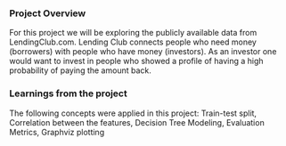 ### Project Overview

 For this project we will be exploring the publicly available data from LendingClub.com. Lending Club connects people who need money (borrowers) with people who have money (investors). As an investor one would want to invest in people who showed a profile of having a high probability of paying the amount back.


### Learnings from the project

 The following concepts were applied in this project:
Train-test split,
Correlation between the features,
Decision Tree Modeling,
Evaluation Metrics,
Graphviz plotting


